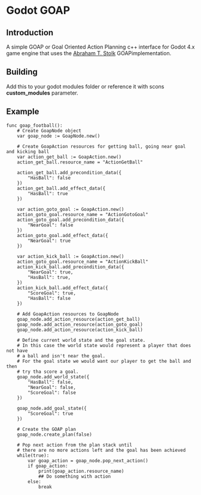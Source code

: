 # Godot GOAP

## Introduction
A simple GOAP or Goal Oriented Action Planning c++ interface for Godot 4.x game engine that uses the [Abraham T. Stolk](https://github.com/stolk/GPGOAP) GOAPimplementation.

## Building
Add this to your godot modules folder or reference it with scons **custom_modules** parameter.

## Example 
	func goap_football():
		# Create GoapNode object
		var goap_node := GoapNode.new()
		
		# Create GoapAction resources for getting ball, going near goal and kicking ball
		var action_get_ball := GoapAction.new()
		action_get_ball.resource_name = "ActionGetBall"
		
		action_get_ball.add_precondition_data({
			"HasBall": false        
		})
		action_get_ball.add_effect_data({
			"HasBall": true
		})
		
		var action_goto_goal := GoapAction.new()
		action_goto_goal.resource_name = "ActionGotoGoal"
		action_goto_goal.add_precondition_data({
			"NearGoal": false        
		})
		action_goto_goal.add_effect_data({
			"NearGoal": true
		})
		
		var action_kick_ball := GoapAction.new()
		action_goto_goal.resource_name = "ActionKickBall"
		action_kick_ball.add_precondition_data({
			"NearGoal": true,
			"HasBall": true,      
		})
		action_kick_ball.add_effect_data({
			"ScoreGoal": true,
			"HasBall": false
		})    
		
		# Add GoapAction resources to GoapNode
		goap_node.add_action_resource(action_get_ball)
		goap_node.add_action_resource(action_goto_goal)
		goap_node.add_action_resource(action_kick_ball)
		
		# Define current world state and the goal state.
		# In this case the world state would represent a player that does not have 
		# a ball and isn't near the goal.
		# For the goal state we would want our player to get the ball and then
		# try tha score a goal. 
		goap_node.add_world_state({
			"HasBall": false,
			"NearGoal": false,
			"ScoreGoal": false
		})
		
		goap_node.add_goal_state({
			"ScoreGoal": true
		})    
		
		# Create the GOAP plan
		goap_node.create_plan(false)
		
		# Pop next action from the plan stack until
		# there are no more actions left and the goal has been achieved
		while(true):
			var goap_action = goap_node.pop_next_action()
			if goap_action:
				print(goap_action.resource_name)
				## Do something with action
			else:
				break
	
